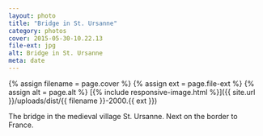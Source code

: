 ```yaml
---
layout: photo
title: "Bridge in St. Ursanne"
category: photos
cover: 2015-05-30-10.22.13
file-ext: jpg
alt: Bridge in St. Ursanne
meta: date
---
```


{% assign filename = page.cover %}
{% assign ext = page.file-ext %}
{% assign alt = page.alt %}
[{% include responsive-image.html %}]({{ site.url }}/uploads/dist/{{ filename }}-2000.{{ ext }})

The bridge in the medieval village St. Ursanne. Next on the border to France.
